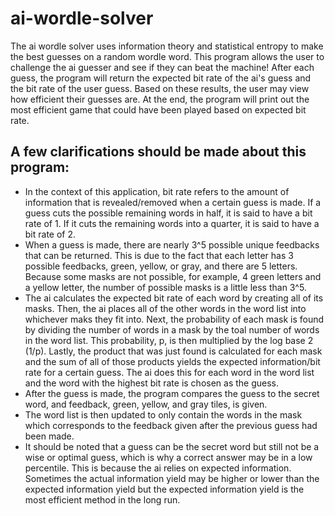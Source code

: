 # ai-wordle-solver

The ai wordle solver uses information theory and statistical entropy to make the best guesses on a random wordle word. This program allows the user to challenge the ai guesser and see if they can beat the machine! After each guess, the program will return the expected bit rate of the ai's guess and the bit rate of the user guess. Based on these results, the user may view how efficient their guesses are. At the end, the program will print out the most efficient game that could have been played based on expected bit rate.




A few clarifications should be made about this program:
------------------------------------------------------------------------------------------------------------------------------------------------------
- In the context of this application, bit rate refers to the amount of information that is revealed/removed when a certain guess is made. If a guess cuts the possible remaining words in half, it is said to have a bit rate of 1. If it cuts the remaining words into a quarter, it is said to have a bit rate of 2. 
- When a guess is made, there are nearly 3^5 possible unique feedbacks that can be returned. This is due to the fact that each letter has 3 possible feedbacks, green, yellow, or gray, and there are 5 letters. Because some masks are not possible, for example, 4 green letters and a yellow letter, the number of possible masks is a little less than 3^5.
- The ai calculates the expected bit rate of each word by creating all of its masks. Then, the ai places all of the other words in the word list into whichever maks they fit into. Next, the probability of each mask is found by dividing the number of words in a mask by the toal number of words in the word list. This probability, p, is then multiplied by the log base 2 (1/p). Lastly, the product that was just found is calculated for each mask and the sum of all of those products yields the expected information/bit rate for a certain guess. The ai does this for each word in the word list and the word with the highest bit rate is chosen as the guess.
- After the guess is made, the program compares the guess to the secret word, and feedback, green, yellow, and gray tiles, is given.
- The word list is then updated to only contain the words in the mask which corresponds to the feedback given after the previous guess had been made.
- It should be noted that a guess can be the secret word but still not be a wise or optimal guess, which is why a correct answer may be in a low percentile. This is because the ai relies on expected information. Sometimes the actual information yield may be higher or lower than the expected information yield but the expected information yield is the most efficient method in the long run.
>






